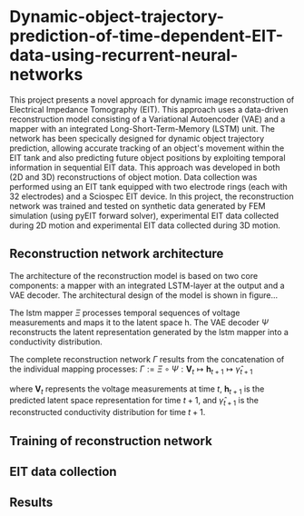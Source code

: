 # Dynamic-object-trajectory-prediction-of-time-dependent-EIT-data-using-recurrent-neural-networks

This project presents a novel approach for dynamic image reconstruction of Electrical Impedance Tomography (EIT). This approach uses a data-driven reconstruction model consisting of a Variational Autoencoder (VAE) and a mapper with an integrated Long-Short-Term-Memory (LSTM) unit. The network has been specically designed for dynamic object trajectory prediction, allowing accurate tracking of an object's movement within the EIT tank and also predicting future object positions by exploiting temporal information in sequential EIT data. This approach was developed in both (2D and 3D) reconstructions of object motion. Data collection was performed using an EIT tank equipped with two electrode rings (each with 32 electrodes) and a Sciospec EIT device. In this project, the reconstruction network was trained and tested on synthetic data generated by FEM simulation (using pyEIT forward solver), experimental EIT data collected during 2D motion and experimental EIT data collected during 3D motion.

## Reconstruction network architecture

The architecture of the reconstruction model is based on two core components: a mapper with an integrated LSTM-layer at the output and a VAE decoder. The architectural design of the model is shown in figure...

The lstm mapper $\Xi$ processes temporal sequences of voltage measurements and maps it to the latent space h.
The VAE decoder $\Psi$ reconstructs the latent representation generated by the lstm mapper into a conductivity distribution.

The complete reconstruction network $\Gamma$ results from the concatenation of the individual mapping processes:
$\Gamma := \Xi \circ \Psi : \mathbf{V}_t \mapsto \mathbf{h}_{t+1} \mapsto \hat{\gamma}_{t+1}$

where $\mathbf{V}_t$ represents the voltage measurements at time $t$, $\mathbf{h}_{t+1}$ is the predicted latent space representation for time $t+1$, and $\hat{\gamma}_{t+1}$ is the reconstructed conductivity distribution for time $t+1$.



## Training of reconstruction network

## EIT data collection

## Results 
